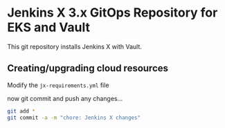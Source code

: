 # Jenkins X 3.x GitOps Repository for EKS and Vault

This git repository installs Jenkins X with Vault.

## Creating/upgrading cloud resources

Modify the `jx-requirements.yml` file

now git commit and push any changes...

```bash 
git add *
git commit -a -m "chore: Jenkins X changes"
```

